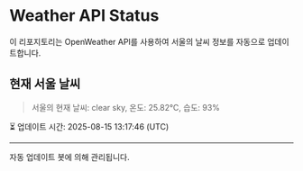 
# Weather API Status

이 리포지토리는 OpenWeather API를 사용하여 서울의 날씨 정보를 자동으로 업데이트합니다.

## 현재 서울 날씨
> 서울의 현재 날씨: clear sky, 온도: 25.82°C, 습도: 93%

⏳ 업데이트 시간: 2025-08-15 13:17:46 (UTC)

---
자동 업데이트 봇에 의해 관리됩니다.
